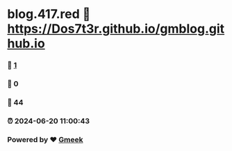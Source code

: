 # blog.417.red :link: https://Dos7t3r.github.io/gmblog.github.io 
### :page_facing_up: [1](https://Dos7t3r.github.io/gmblog.github.io/tag.html) 
### :speech_balloon: 0 
### :hibiscus: 44 
### :alarm_clock: 2024-06-20 11:00:43 
### Powered by :heart: [Gmeek](https://github.com/Meekdai/Gmeek)
